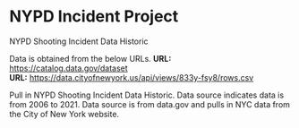 # NYPD Incident Project
 NYPD Shooting Incident Data Historic

Data is obtained from the below URLs. 
**URL:** <https://catalog.data.gov/dataset>    
**URL:** <https://data.cityofnewyork.us/api/views/833y-fsy8/rows.csv>   

Pull in NYPD Shooting Incident Data Historic. Data source indicates data is from 2006 to 2021. Data source is from data.gov and pulls in NYC data from the City of New York website. 
